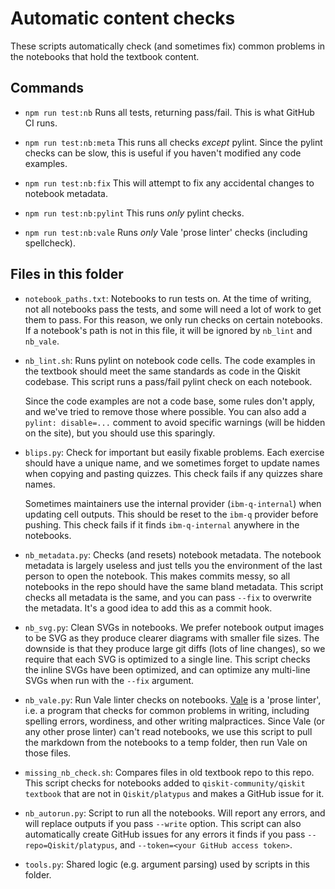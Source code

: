 # Automatic content checks

These scripts automatically check (and sometimes fix) common problems in
the notebooks that hold the textbook content.

## Commands

- `npm run test:nb`
  Runs all tests, returning pass/fail. This is what GitHub CI runs.

- `npm run test:nb:meta`
  This runs all checks _except_ pylint. Since the pylint checks can be
  slow, this is useful if you haven't modified any code examples.

- `npm run test:nb:fix`
  This will attempt to fix any accidental changes to notebook metadata.

- `npm run test:nb:pylint`
  This runs _only_ pylint checks.

- `npm run test:nb:vale`
  Runs _only_ Vale 'prose linter' checks (including spellcheck).

## Files in this folder

- `notebook_paths.txt`: Notebooks to run tests on.
  At the time of writing, not all notebooks pass the tests, and some will
  need a lot of work to get them to pass. For this reason, we only run
  checks on certain notebooks. If a notebook's path is not in this file,
  it will be ignored by `nb_lint` and `nb_vale`.

- `nb_lint.sh`: Runs pylint on notebook code cells.
  The code examples in the textbook should meet the same standards as
  code in the Qiskit codebase. This script runs a pass/fail pylint check
  on each notebook.

  Since the code examples are not a code base, some rules don't apply,
  and we've tried to remove those where possible. You can also add a `
  pylint: disable=...` comment to avoid specific warnings (will be hidden
  on the site), but you should use this sparingly.

- `blips.py`: Check for important but easily fixable problems.
  Each exercise should have a unique name, and we sometimes forget to update
  names when copying and pasting quizzes. This check fails if any quizzes
  share names.

  Sometimes maintainers use the internal provider (`ibm-q-internal`) when
  updating cell outputs. This should be reset to the `ibm-q` provider before
  pushing. This check fails if it finds `ibm-q-internal` anywhere in the
  notebooks.

- `nb_metadata.py`: Checks (and resets) notebook metadata.
  The notebook metadata is largely useless and just tells you the
  environment of the last person to open the notebook. This makes commits
  messy, so all notebooks in the repo should have the same bland metadata.
  This script checks all metadata is the same, and you can pass `--fix`
  to overwrite the metadata. It's a good idea to add this as a commit
  hook.

- `nb_svg.py`: Clean SVGs in notebooks.
  We prefer notebook output images to be SVG as they produce clearer
  diagrams with smaller file sizes. The downside is that they produce
  large git diffs (lots of line changes), so we require that each SVG is
  optimized to a single line. This script checks the inline SVGs have been
  optimized, and can optimize any multi-line SVGs when run with the `--fix`
  argument.

- `nb_vale.py`: Run Vale linter checks on notebooks.
  [Vale](https://vale.sh/) is a 'prose linter', i.e. a program that checks
  for common problems in writing, including spelling errors, wordiness, and
  other writing malpractices. Since Vale (or any other prose linter) can't read
  notebooks, we use this script to pull the markdown from the notebooks to a
  temp folder, then run Vale on those files.

- `missing_nb_check.sh`: Compares files in old textbook repo to this repo.
  This script checks for notebooks added to `qiskit-community/qiskit
  textbook` that are not in `Qiskit/platypus` and makes a GitHub issue
  for it.

- `nb_autorun.py`: Script to run all the notebooks. Will report any errors, and
  will replace outputs if you pass `--write` option. This script can also
  automatically create GitHub issues for any errors it finds if you pass
  `--repo=Qiskit/platypus`, and `--token=<your GitHub access token>`.

- `tools.py`: Shared logic (e.g. argument parsing) used by scripts in this
  folder.

